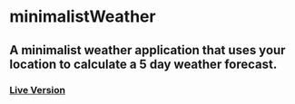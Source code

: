 # minimalistWeather

## A minimalist weather application that uses your location to calculate a 5 day weather forecast.

### [Live Version](jonathanminimalistweather.netlify.app)
